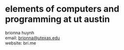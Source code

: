 # elements of computers and programming at ut austin

brionna huynh\
email: brionna@utexas.edu\
website: bri.me
